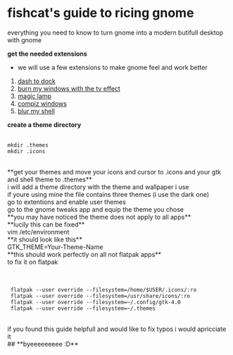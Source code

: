 # fishcat's guide to ricing gnome
everything you need to know to turn gnome into a modern butifull desktop with gnome 


**get the needed extensions**

 - we will use a few extensions to make gnome feel and work better
 1. [dash to dock](https://extensions.gnome.org/extension/307/dash-to-dock/)
 2. [burn my windows with the tv effect](https://extensions.gnome.org/extension/4679/burn-my-windows/)
 3. [magic lamp](https://extensions.gnome.org/extension/3740/compiz-alike-magic-lamp-effect/)
 4. [compiz windows](https://extensions.gnome.org/extension/3210/compiz-windows-effect/)
 5. [blur my shell](https://extensions.gnome.org/extension/3193/blur-my-shell/)  <br>
 
 **create a theme directory**
 <br>
 <br>

    mkdir .themes
    mkdir .icons
 <br>
 **get your themes and move your icons and cursor to .icons and your gtk and shell theme to .themes**
 <br>
 i will add a theme directory with the theme and wallpaper i use
 <br>
 if youre using mine the file contains three themes (i use the dark one)
 <br>
 go to extentions and enable user themes 
 <br>
 go to the gnome tweaks app and equip the theme you chose 
<br>
**you may have noticed the theme does not apply to all apps**
<br>
**lucily this can be fixed**
<br>
    vim /etc/environment  
<br>    
**it should look like this**
<br>
     GTK_THEME=Your-Theme-Name
<br>
**this should work perfectly on all not flatpak apps**
<br>
to fix it on flatpak
<br>
<br>
<br>

     flatpak --user override --filesystem=/home/$USER/.icons/:ro
     flatpak --user override --filesystem=/usr/share/icons/:ro 
     flatpak --user override --filesystem=~/.config/gtk-4.0
     flatpak --user override --filesystem=~/.themes

<br>
if you found this guide helpfull and would like to fix typos i would apricciate it 
<br>
## **byeeeeeeeee :D**
     



     




